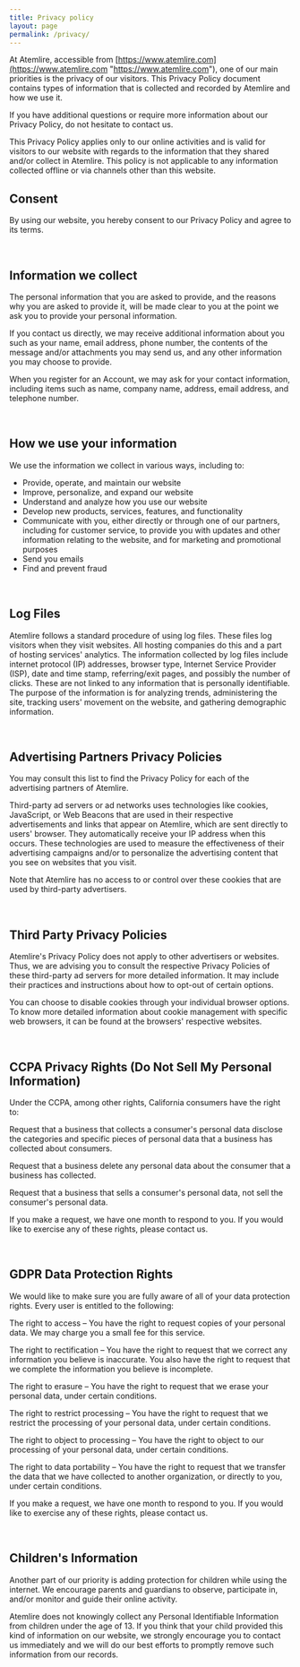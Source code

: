 ```yaml
---
title: Privacy policy
layout: page
permalink: /privacy/
---
```


At Atemlire, accessible from [https://www.atemlire.com](https://www.atemlire.com "https://www.atemlire.com"), one of our main priorities is the privacy of our visitors. This Privacy Policy document contains types of information that is collected and recorded by Atemlire and how we use it.

If you have additional questions or require more information about our Privacy Policy, do not hesitate to contact us.

This Privacy Policy applies only to our online activities and is valid for visitors to our website with regards to the information that they shared and/or collect in Atemlire. This policy is not applicable to any information collected offline or via channels other than this website.

<h2>Consent</h2>

By using our website, you hereby consent to our Privacy Policy and agree to its terms.

<br/>

<h2>Information we collect</h2>

The personal information that you are asked to provide, and the reasons why you are asked to provide it, will be made clear to you at the point we ask you to provide your personal information.

If you contact us directly, we may receive additional information about you such as your name, email address, phone number, the contents of the message and/or attachments you may send us, and any other information you may choose to provide.

When you register for an Account, we may ask for your contact information, including items such as name, company name, address, email address, and telephone number.

<br/>

<h2>How we use your information</h2>

We use the information we collect in various ways, including to:

* Provide, operate, and maintain our website
* Improve, personalize, and expand our website
* Understand and analyze how you use our website
* Develop new products, services, features, and functionality
* Communicate with you, either directly or through one of our partners, including for customer service, to provide you with updates and other information relating to the website, and for marketing and promotional purposes
* Send you emails
* Find and prevent fraud

<br/>

<h2>Log Files</h2>

Atemlire follows a standard procedure of using log files. These files log visitors when they visit websites. All hosting companies do this and a part of hosting services' analytics. The information collected by log files include internet protocol (IP) addresses, browser type, Internet Service Provider (ISP), date and time stamp, referring/exit pages, and possibly the number of clicks. These are not linked to any information that is personally identifiable. The purpose of the information is for analyzing trends, administering the site, tracking users' movement on the website, and gathering demographic information.

<br/>

<h2>Advertising Partners Privacy Policies</h2>

You may consult this list to find the Privacy Policy for each of the advertising partners of Atemlire.

Third-party ad servers or ad networks uses technologies like cookies, JavaScript, or Web Beacons that are used in their respective advertisements and links that appear on Atemlire, which are sent directly to users' browser. They automatically receive your IP address when this occurs. These technologies are used to measure the effectiveness of their advertising campaigns and/or to personalize the advertising content that you see on websites that you visit.

Note that Atemlire has no access to or control over these cookies that are used by third-party advertisers.

<br/>

<h2>Third Party Privacy Policies</h2>

Atemlire's Privacy Policy does not apply to other advertisers or websites. Thus, we are advising you to consult the respective Privacy Policies of these third-party ad servers for more detailed information. It may include their practices and instructions about how to opt-out of certain options.

You can choose to disable cookies through your individual browser options. To know more detailed information about cookie management with specific web browsers, it can be found at the browsers' respective websites.

<br/>

<h2>CCPA Privacy Rights (Do Not Sell My Personal Information)</h2>

Under the CCPA, among other rights, California consumers have the right to:

Request that a business that collects a consumer's personal data disclose the categories and specific pieces of personal data that a business has collected about consumers.

Request that a business delete any personal data about the consumer that a business has collected.

Request that a business that sells a consumer's personal data, not sell the consumer's personal data.

If you make a request, we have one month to respond to you. If you would like to exercise any of these rights, please contact us.

<br/>

<h2>GDPR Data Protection Rights</h2>

We would like to make sure you are fully aware of all of your data protection rights. Every user is entitled to the following:

The right to access – You have the right to request copies of your personal data. We may charge you a small fee for this service.

The right to rectification – You have the right to request that we correct any information you believe is inaccurate. You also have the right to request that we complete the information you believe is incomplete.

The right to erasure – You have the right to request that we erase your personal data, under certain conditions.

The right to restrict processing – You have the right to request that we restrict the processing of your personal data, under certain conditions.

The right to object to processing – You have the right to object to our processing of your personal data, under certain conditions.

The right to data portability – You have the right to request that we transfer the data that we have collected to another organization, or directly to you, under certain conditions.

If you make a request, we have one month to respond to you. If you would like to exercise any of these rights, please contact us.

<br/>

<h2>Children's Information</h2>

Another part of our priority is adding protection for children while using the internet. We encourage parents and guardians to observe, participate in, and/or monitor and guide their online activity.

Atemlire does not knowingly collect any Personal Identifiable Information from children under the age of 13. If you think that your child provided this kind of information on our website, we strongly encourage you to contact us immediately and we will do our best efforts to promptly remove such information from our records.